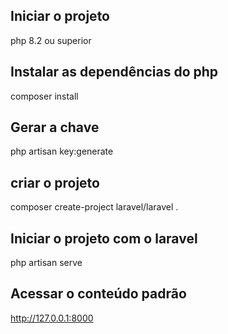 ## Iniciar o projeto 

php 8.2 ou superior

## Instalar as dependências do php
composer install

## Gerar a chave
php artisan key:generate

## criar o projeto
composer create-project laravel/laravel .

## Iniciar o projeto com o laravel

php artisan serve

## Acessar o conteúdo padrão

http://127.0.0.1:8000


